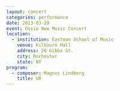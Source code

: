```yaml
---
layout: concert
categories: performance
date: 2013-03-29
event: Ossia New Music Concert
location:
  - institution: Eastman School of Music
    venue: Kilbourn Hall
    address: 26 Gibbs St.
    city: Rochester
    state: NY
program:
  - composer: Magnus Lindberg
    title: UR
---
```

